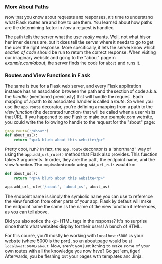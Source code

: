 ### More About Paths

Now that you know about requests and responses, it's time to understand what Flask routes are and how to use them. You learned about how paths are the determining factor in *how* a request is handled.

The path tells the server what the user *really* wants. Well, not what his or her inner desires are, but it does tell the server where it needs to go to get the user the right response. More specifically, it lets the server know which *section of code* should be run to return the correct response. When visiting our imaginary website and going to the "about" page in *example.com/about*, the server finds the code for `about` and runs it.

### Routes and View Functions in Flask

The same is true for a Flask web server, and every Flask application instance has an association between the path and the section of code a.k.a. the *handler* (mentioned previously) that will handle the request. Each mapping of a path to its associated handler is called a *route*. So when you use the `app.route` decorator, you're defining a mapping from a path to the *view function* (the decorated function) that will be called when a user visits that URL. If you happened to use Flask to make our example.com website, you could write the following to handle to the request for the "about" page:

```python
@app.route('/about')
def about_us():
    return "<p>A blurb about this website</p>"
```

Pretty cool, huh? In fact, the `app.route` decorator is a "shorthand" way of using the `app.add_url_rule()` method that Flask also provides. This function takes 3 arguments. In order, they are: the path, the endpoint name, and the view function. The equivalent code using `add_url_rule` would be:

```python
def about_us():
    return "<p>A blurb about this website</p>"

app.add_url_rule('/about', 'about_us', about_us)
```

The endpoint name is simply the symbolic name you can use to reference the view function from other parts of your app. Flask by default will make the endpoint name the same as the name of the view function it references, as you can tell above.

Did you also notice the `<p>` HTML tags in the response? It's no surprise since that's what websites display for their users! A bunch of HTML.

For this course, you'll mostly be working with `localhost:5000` as your website (where 5000 is the port), so an about page would be at `localhost:5000/about`. Now, aren't you just itching to make some of your own routes with all the knowledge you now have? Go get 'em, tiger! Afterwards, you be fleshing out your pages with templates and Jinja.

[//]: # (TODO: At some point, may need to talk about application  and request contexts)

